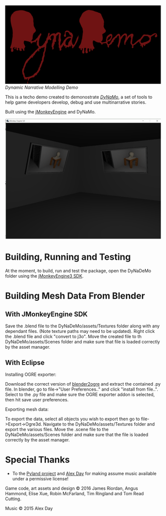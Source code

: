 ![#DyNaDeMo](screens/02.png)
*Dynamic Narrative Modelling Demo*

This is a techo demo created to demonostrate
*[DyNaMo](https://github.com/EchoCam/DynamicNarrative)*, a set of tools to help
game developers develop, debug and use multinarrative stories.

Built using the [jMonkeyEngine](http://jmonkeyengine.org/) and DyNaMo.

![#DyNaDeMo](screens/01.png)

Building, Running and Testing
=============================

At the moment, to build, run and test the package, open the DyNaDeMo folder
using the [jMonkeyEngine3 SDK](http://jmonkeyengine.org/downloads/).


Building Mesh Data From Blender
=============================

With JMonkeyEngine SDK
----------------------

Save the .blend file to the DyNaDeMo/assets/Textures folder along with any
dependant files. (Note texture paths may need to be updated). Right click the
.blend file and click "convert to j3o". Move the created file to th
DyNaDeMo/assets/Scenes folder and make sure that file is loaded correctly by
the asset manager.

With Eclipse
--------------

Installing OGRE exporter:

Download the correct version of
[blender2ogre](https://code.google.com/archive/p/blender2ogre/downloads) and
extract the contained .py file. In blender, go to file->"User Preferences.." and
click "install from file..". Select to the .py file and make sure the OGRE
exporter addon is selected, then hit save user preferences.

Exporting mesh data:

To export the data, select all objects you wish to export then go to
file->Export->Ogre3d. Navigate to the DyNaDeMo/assets/Textures folder and export
the various files. Move the .scene file to the DyNaDeMo/assets/Scenes folder and
make sure that the file is loaded correctly by the asset manager.

Special Thanks
==============

 - To the [Pyland project](https://github.com/pyland/pyland)  and
   [Alex Day](https://github.com/alexandaday) for making assume music available
   under a permissive license!

 Game code, art assets and design © 2016 James Riordan, Angus Hammond, Elise
 Xue, Robin McFarland, Tim Ringland and Tom Read Cutting.

 Music © 2015 Alex Day
